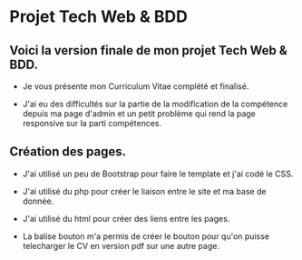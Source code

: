 # Projet Tech Web & BDD

## Voici la version finale de mon projet Tech Web & BDD.

- Je vous présente mon Curriculum Vitae complété et finalisé.

- J'ai eu des difficultés sur la partie de la modification de la compétence depuis ma page d'admin et un petit problème qui rend la page responsive sur la parti compétences. 


## Création des pages.

- J'ai utilisé un peu de Bootstrap pour faire le template et j'ai codé le CSS.

- J'ai utilisé du php pour créer le liaison entre le site et ma base de donnée.

- J'ai utilisé du html pour créer des liens entre les pages.

- La balise bouton m'a permis de créer le bouton pour qu'on puisse telecharger le CV en version pdf sur une autre page.
